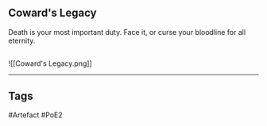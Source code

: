 ## Coward's Legacy
Death is your most important duty.
Face it, or curse your bloodline for all eternity.
##
![[Coward's Legacy.png]]

---
## Tags
#Artefact
#PoE2